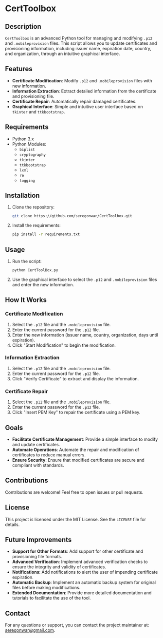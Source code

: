 # CertToolbox

## Description
`CertToolbox` is an advanced Python tool for managing and modifying `.p12` and `.mobileprovision` files. This script allows you to update certificates and provisioning information, including issuer name, expiration date, country, and organization, through an intuitive graphical interface.

## Features
- **Certificate Modification**: Modify `.p12` and `.mobileprovision` files with new information.
- **Information Extraction**: Extract detailed information from the certificate and provisioning file.
- **Certificate Repair**: Automatically repair damaged certificates.
- **Graphical Interface**: Simple and intuitive user interface based on `tkinter` and `ttkbootstrap`.

## Requirements
- Python 3.x
- Python Modules:
  - `biplist`
  - `cryptography`
  - `tkinter`
  - `ttkbootstrap`
  - `lxml`
  - `re`
  - `logging`

## Installation
1. Clone the repository:
    ```sh
    git clone https://github.com/seregonwar/CertToolbox.git
    ```
2. Install the requirements:
    ```sh
    pip install -r requirements.txt
    ```

## Usage
1. Run the script:
    ```sh
    python CertToolBox.py
    ```
2. Use the graphical interface to select the `.p12` and `.mobileprovision` files and enter the new information.

## How It Works
### Certificate Modification
1. Select the `.p12` file and the `.mobileprovision` file.
2. Enter the current password for the `.p12` file.
3. Enter the new information (issuer name, country, organization, days until expiration).
4. Click "Start Modification" to begin the modification.

### Information Extraction
1. Select the `.p12` file and the `.mobileprovision` file.
2. Enter the current password for the `.p12` file.
3. Click "Verify Certificate" to extract and display the information.

### Certificate Repair
1. Select the `.p12` file and the `.mobileprovision` file.
2. Enter the current password for the `.p12` file.
3. Click "Insert PEM Key" to repair the certificate using a PEM key.

## Goals
- **Facilitate Certificate Management**: Provide a simple interface to modify and update certificates.
- **Automate Operations**: Automate the repair and modification of certificates to reduce manual errors.
- **Ensure Security**: Ensure that modified certificates are secure and compliant with standards.

## Contributions
Contributions are welcome! Feel free to open issues or pull requests.

## License
This project is licensed under the MIT License. See the `LICENSE` file for details.

## Future Improvements
- **Support for Other Formats**: Add support for other certificate and provisioning file formats.
- **Advanced Verification**: Implement advanced verification checks to ensure the integrity and validity of certificates.
- **Notifications**: Add notifications to alert the user of impending certificate expiration.
- **Automatic Backup**: Implement an automatic backup system for original files before making modifications.
- **Extended Documentation**: Provide more detailed documentation and tutorials to facilitate the use of the tool.

## Contact
For any questions or support, you can contact the project maintainer at: seregonwar@gmail.com.
